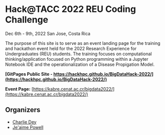 # Hack@TACC 2022 REU Coding Challenge
Dec 6th - 9th, 2022 San Jose, Costa Rica

The purpose of this site is to serve as an event landing page for the training and hackathon event held for the 2022 Research Experience for Undergraduates (REU) students. The training focuses on computational thinking/application focused on Python programming within a Jupyter Notebook IDE and the operationalization of a Disease Propigation Model. 

**[GitPages Public Site - https://hackhpc.github.io/BigDataHack-2022/](https://hackhpc.github.io/BigDataHack-2022/)**

**Event Page:** [https://kabre.cenat.ac.cr/bigdata2022/](https://kabre.cenat.ac.cr/bigdata2022/)

## Organizers
* [Charlie Dey](https://www.linkedin.com/in/charlie-dey-0031317a/)
* [Je'aime Powell](https://www.linkedin.com/in/jeaimehp/)

